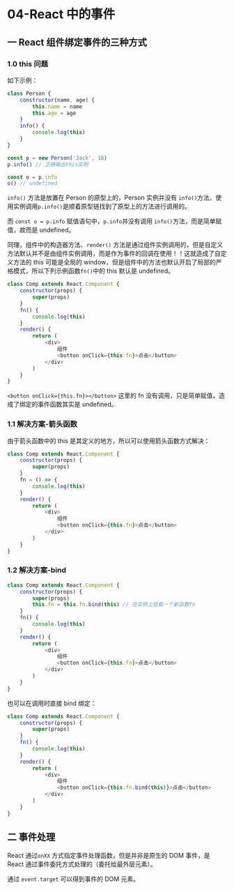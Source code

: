 # 04-React 中的事件

## 一 React 组件绑定事件的三种方式

### 1.0 this 问题

如下示例：

```js
class Person {
    constructor(name, age) {
        this.name = name
        this.age = age
    }
    info() {
        console.log(this)
    }
}

const p = new Person('Jack', 18)
p.info() // 正确输出this实例

const o = p.info
o() // undefined
```

`info()` 方法是放置在 Person 的原型上的，Person 实例并没有 `info()`方法，使用实例调用`p.info()`是顺着原型链找到了原型上的方法进行调用的。

而 `const o = p.info` 赋值语句中，`p.info`并没有调用 `info()`方法，而是简单赋值，故而是 undefined。

同理，组件中的构造器方法、`render()` 方法是通过组件实例调用的，但是自定义方法默认并不是由组件实例调用，而是作为事件的回调在使用！！这就造成了自定义方法的 this 可能是全局的 window，但是组件中的方法也默认开启了局部的严格模式，所以下列示例函数`fn()`中的 this 默认是 undefined。

```js
class Comp extends React.Component {
    constructor(props) {
        super(props)
    }
    fn() {
        console.log(this)
    }
    render() {
        return (
            <div>
                组件
                <button onClick={this.fn}>点击</button>
            </div>
        )
    }
}
```

`<button onClick={this.fn}></button>` 这里的 fn 没有调用，只是简单赋值，造成了绑定的事件函数其实是 undefined。

### 1.1 解决方案-箭头函数

由于箭头函数中的 this 是其定义的地方，所以可以使用箭头函数方式解决：

```js
class Comp extends React.Component {
    constructor(props) {
        super(props)
    }
    fn = () => {
        console.log(this)
    }
    render() {
        return (
            <div>
                组件
                <button onClick={this.fn}>点击</button>
            </div>
        )
    }
}
```

### 1.2 解决方案-bind

```js
class Comp extends React.Component {
    constructor(props) {
        super(props)
        this.fn = this.fn.bind(this) // 在实例上挂载一个新函数fn
    }
    fn() {
        console.log(this)
    }
    render() {
        return (
            <div>
                组件
                <button onClick={this.fn}>点击</button>
            </div>
        )
    }
}
```

也可以在调用时直接 bind 绑定：

```js
class Comp extends React.Component {
    constructor(props) {
        super(props)
    }
    fn() {
        console.log(this)
    }
    render() {
        return (
            <div>
                组件
                <button onClick={this.fn.bind(this)}>点击</button>
            </div>
        )
    }
}
```

## 二 事件处理

React 通过`onXX` 方式指定事件处理函数，但是并非是原生的 DOM 事件，是 React 通过事件委托方式处理的（委托给最外层元素）。

通过 `event.target` 可以得到事件的 DOM 元素。
